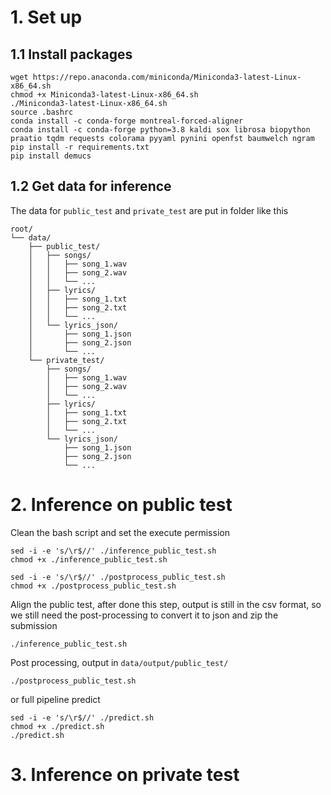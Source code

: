 # 1. Set up

## 1.1 Install packages
```
wget https://repo.anaconda.com/miniconda/Miniconda3-latest-Linux-x86_64.sh
chmod +x Miniconda3-latest-Linux-x86_64.sh
./Miniconda3-latest-Linux-x86_64.sh
source .bashrc
conda install -c conda-forge montreal-forced-aligner
conda install -c conda-forge python=3.8 kaldi sox librosa biopython praatio tqdm requests colorama pyyaml pynini openfst baumwelch ngram
pip install -r requirements.txt
pip install demucs

```

## 1.2 Get data for inference

The data for `public_test` and `private_test` are put in folder like this

```
root/
└── data/
    ├── public_test/
    │   ├── songs/
    │   │   ├── song_1.wav
    │   │   ├── song_2.wav
    │   │   └── ...
    │   ├── lyrics/
    │   │   ├── song_1.txt
    │   │   ├── song_2.txt
    │   │   └── ...
    │   └── lyrics_json/
    │       ├── song_1.json
    │       ├── song_2.json
    │       └── ...
    └── private_test/
        ├── songs/
        │   ├── song_1.wav
        │   ├── song_2.wav
        │   └── ...
        ├── lyrics/
        │   ├── song_1.txt
        │   ├── song_2.txt
        │   └── ...
        └── lyrics_json/
            ├── song_1.json
            ├── song_2.json
            └── ...
```

# 2. Inference on public test

Clean the bash script and set the execute permission

```
sed -i -e 's/\r$//' ./inference_public_test.sh
chmod +x ./inference_public_test.sh

sed -i -e 's/\r$//' ./postprocess_public_test.sh
chmod +x ./postprocess_public_test.sh
```

Align the public test, after done this step, output is still in the csv format, so we still need the post-processing to convert it to json and zip the submission

```
./inference_public_test.sh
```

Post processing, output in `data/output/public_test/`

```
./postprocess_public_test.sh
```
or full pipeline predict
```
sed -i -e 's/\r$//' ./predict.sh
chmod +x ./predict.sh
./predict.sh
```
# 3. Inference on private test
